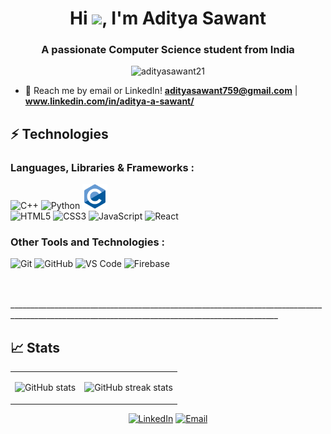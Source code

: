 <h1 align="center">Hi <img src="https://github.com/Ashutosh00710/Ashutosh00710/blob/master/wave.gif" width="30px">, I'm Aditya Sawant</h1>
<h3 align="center">A passionate Computer Science student from India</h3>

<p align="center"> <img src="https://komarev.com/ghpvc/?username=adityasawant21&label=Profile%20views&color=blueviolet&style=flat" alt="adityasawant21" /> </p>

<!--
[![Website](https://img.shields.io/website?label=nikhilmane.com&style=for-the-badge&url=https%3A%2F%2Fnikhilmane.com)](https://)-->
<!--
[![Twitter Follow](https://img.shields.io/twitter/follow/AdityaASawant1?color=1DA1F2&logo=twitter&style=for-the-badge)](https://twitter.com/AdityaASawant1)
<!--
- 🔭 I just launched my website: [Portfolio]()
- 🌱 I’m currently learning everything 🤣 
- 👯 I’m looking to collaborate with other content creators-->
- 💬 Reach me by email or LinkedIn! **adityasawant759@gmail.com** | **www.linkedin.com/in/aditya-a-sawant/**
<!-- - 📄 Know about me Through [Resume]() -->
## ⚡ Technologies

 ### Languages, Libraries & Frameworks :

<!-- <a href="https://www.java.com" target="_blank"> <img src="https://raw.githubusercontent.com/devicons/devicon/master/icons/java/java-original.svg" alt="java" width="40" height="40"/> </a>-->
![C++](https://img.shields.io/badge/C%2B%2B-00599C?style=for-the-badge&logo=c%2B%2B&logoColor=white)
![Python](http://img.shields.io/badge/-Python-3776AB?style=for-the-badge&logo=python&logoColor=ffffff)
<a href="https://www.cprogramming.com/" target="_blank"> <img src="https://raw.githubusercontent.com/devicons/devicon/master/icons/c/c-original.svg" alt="c" width="40" height="40"/> </a>
<br>
![HTML5](https://img.shields.io/badge/-HTML5-%23E44D27?style=for-the-badge&logo=html5&logoColor=ffffff)
![CSS3](https://img.shields.io/badge/-CSS3-%231572B6?style=for-the-badge&logo=css3)
![JavaScript](https://img.shields.io/badge/-JavaScript-%23F7DF1C?style=for-the-badge&logo=javascript&logoColor=000000&labelColor=%23F7DF1C&color=%23FFCE5A)
![React](https://img.shields.io/badge/-ReactJS-61DAFB?style=for-the-badge&logo=react&logoColor=ffffff)
<br>
### Other Tools and Technologies :
![Git](https://img.shields.io/badge/-Git-%23F05032?style=for-the-badge&logo=git&logoColor=%23ffffff)
![GitHub](https://img.shields.io/badge/-GitHub-181717?style=for-the-badge&logo=github)
![VS Code](http://img.shields.io/badge/-VS%20Code-007ACC?style=for-the-badge&logo=visual-studio-code&logoColor=ffffff)
![Firebase](https://img.shields.io/badge/-Firebase-FFCA28?style=for-the-badge&logo=firebase&logoColor=ffffff)
<!-- ![Nodejs](https://img.shields.io/badge/-Nodejs-339933?style=for-the-badge&logo=Node.js&logoColor=ffffff)
![Npm](https://img.shields.io/badge/-npm-CB3837?style=for-the-badge&logo=npm)
<a href="https://www.selenium.dev" target="_blank"> <img src="https://raw.githubusercontent.com/detain/svg-logos/780f25886640cef088af994181646db2f6b1a3f8/svg/selenium-logo.svg" alt="selenium" width="40" height="40"/> </a>--> 
<!--
![MongoDB](https://img.shields.io/badge/MongoDB-4EA94B?style=for-the-badge&logo=mongodb&logoColor=white) -->
<br>

<br/>
</a>
<!--
<img align="left" src="https://github-readme-stats.vercel.app/api/top-langs?username=adityasawant21&show_icons=true&theme=vue-dark&hide_border=true"/>
-->
_________________________________________________________________________________________________________________________________________________

## 📈 Stats
 <table>
  <tr>
    <td>
    
      
 ![GitHub stats](https://github-readme-stats.vercel.app/api?username=adityasawant21&show_icons=true&theme=vue-dark)
   </td>
    
    
   <td>  
    
  
 ![GitHub streak stats](https://github-readme-streak-stats.herokuapp.com/?user=adityasawant21&theme=vue-dark)
     </td>
      </tr>
  </table>
<!--    
<p align="center"> 
<img align="center" src="https://github-readme-stats.vercel.app/api?username=adityasawant21&count_private=true&show_icons=true&theme=vue-dark&hide_border=true" height="205">
  
</p>
<p align="center"> 
<img align="center" src="https://github-readme-streak-stats.herokuapp.com/?user=adityasawant21&&count_private=true&show_icons=true&theme=vue-dark&hide_border=true" alt="AdityaSawant21"></p>
-->
<p align="center">
<a href="https://www.linkedin.com/in/aditya-a-sawant/" target="_blank"><img src="https://img.shields.io/badge/LinkedIn-0077B5?style=for-the-badge&logo=linkedin&logoColor=white" alt="LinkedIn"></a>
<a href="mailto:adtyasawant759@gmail.com" target="_blank"><img src="https://img.shields.io/badge/Gmail-D14836?style=for-the-badge&logo=gmail&logoColor=white" alt="Email"></a>
</p>
